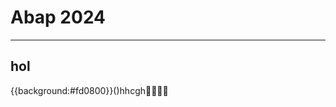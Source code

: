 # Abap 2024
****

<style>
## {background-color: red }
</style>

## hol
{{background:#fd0800}}(<gggg>)hhcgh🥳🤨🤨😋